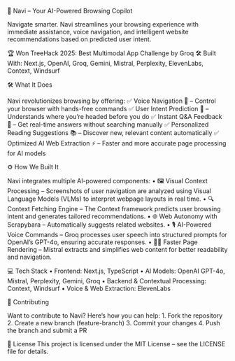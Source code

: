 🚀 Navi – Your AI-Powered Browsing Copilot

Navigate smarter. Navi streamlines your browsing experience with immediate assistance, voice navigation, and intelligent website recommendations based on predicted user intent.

🏆 Won TreeHack 2025: Best Multimodal App Challenge by Groq
🛠️ Built With: Next.js, OpenAI, Groq, Gemini, Mistral, Perplexity, ElevenLabs, Context, Windsurf

🛠️ What It Does

Navi revolutionizes browsing by offering:
✅ Voice Navigation 🎤 – Control your browser with hands-free commands
✅ User Intent Prediction 🔮 – Understands where you’re headed before you do
✅ Instant Q&A Feedback 📝 – Get real-time answers without searching manually
✅ Personalized Reading Suggestions 📚 – Discover new, relevant content automatically
✅ Optimized AI Web Extraction ⚡ – Faster and more accurate page processing for AI models

⚙️ How We Built It

Navi integrates multiple AI-powered components:
	•	🖼️ Visual Context Processing – Screenshots of user navigation are analyzed using Visual Language Models (VLMs) to interpret webpage layouts in real time.
	•	🔍 Context Fetching Engine – The Context framework predicts user browsing intent and generates tailored recommendations.
	•	🌐 Web Autonomy with Scrapybara – Automatically suggests related websites.
	•	🎙️ AI-Powered Voice Commands – Groq processes user speech into structured prompts for OpenAI’s GPT-4o, ensuring accurate responses.
	•	🏃‍♂️ Faster Page Rendering – Mistral extracts and simplifies web content for better readability and navigation.

💻 Tech Stack
	•	Frontend: Next.js, TypeScript
	•	AI Models: OpenAI GPT-4o, Mistral, Perplexity, Gemini, Groq
	•	Backend & Contextual Processing: Context, Windsurf
	•	Voice & Web Extraction: ElevenLabs

🤝 Contributing

Want to contribute to Navi? Here’s how you can help:
	1.	Fork the repository
	2.	Create a new branch (feature-branch)
	3.	Commit your changes
	4.	Push the branch and submit a PR

📜 License
This project is licensed under the MIT License – see the LICENSE file for details.
